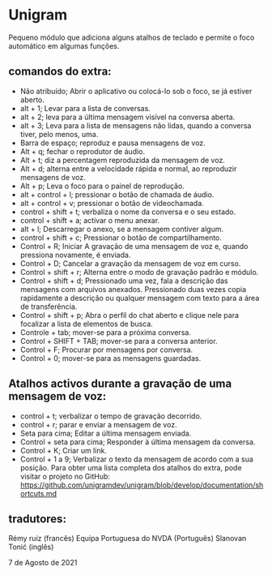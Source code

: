 ﻿# Unigram
Pequeno módulo que adiciona alguns atalhos de teclado e permite o foco automático em algumas funções.

## comandos do extra:

* Não atribuído; Abrir o aplicativo ou colocá-lo sob o foco,  se já estiver aberto.
* alt + 1; Levar para a lista de conversas.
* alt + 2;  leva para a última mensagem visível na conversa aberta.
* alt + 3; Leva para a lista de mensagens não lidas, quando a conversa tiver, pelo menos, uma.
* Barra de espaço; reproduz e pausa mensagens de voz.
* Alt + q; fechar o reprodutor de áudio.
* Alt + t; diz a percentagem reproduzida da mensagem de voz.
* Alt + d; alterna entre a velocidade rápida e normal, ao reproduzir mensagens de voz.
* Alt + p; Leva o foco para  o painel de reprodução.
* alt + control + l; pressionar o botão de chamada de áudio.
* alt + control + v; pressionar o botão de videochamada.
* control + shift + t; verbaliza o nome da conversa e o seu estado.
* control + shift + a; activar o menu anexar.
* alt + l; Descarregar o anexo, se a mensagem contiver algum.
* control + shift + c; Pressionar o botão de compartilhamento.
* Control + R; Iniciar A gravação de uma mensagem de voz e, quando pressiona novamente, é enviada.
* Control + D; Cancelar a gravação da mensagem de voz em curso.
* Control + shift + r; Alterna entre o modo de gravação padrão e módulo.
* Control + shift + d; Pressionado uma vez, fala a descrição das mensagens com arquivos anexados. Pressionado duas vezes copia rapidamente a descrição ou qualquer mensagem com texto para a área de transferência. 
* Control + shift + p; Abra o perfil do chat aberto e clique nele para focalizar a lista de elementos de busca. 
* Controle + tab; mover-se para a próxima conversa.
* Control + SHIFT + TAB; mover-se  para a conversa anterior.
* Control + F; Procurar por mensagens por conversa.
* Control + 0; mover-se para as mensagens guardadas.

## Atalhos activos durante a gravação de uma mensagem de voz:

* control + t; verbalizar o tempo de gravação decorrido.
* control + r; parar e enviar a mensagem de voz.
* Seta para cima; Editar a última mensagem enviada.
* Control + seta para cima; Responder à última mensagem da conversa.
* Control + K; Criar um link.
* Control + 1 a 9; Verbalizar o texto da mensagem de acordo com a sua posição.
Para obter uma lista completa dos atalhos do extra,  pode visitar o projeto no GitHub:
<https://github.com/unigramdev/unigram/blob/develop/documentation/shortcuts.md>

## tradutores:

Rémy ruiz (francês)
Equipa Portuguesa do NVDA (Português)
Slanovan Tonić (inglês)

7 de Agosto de 2021